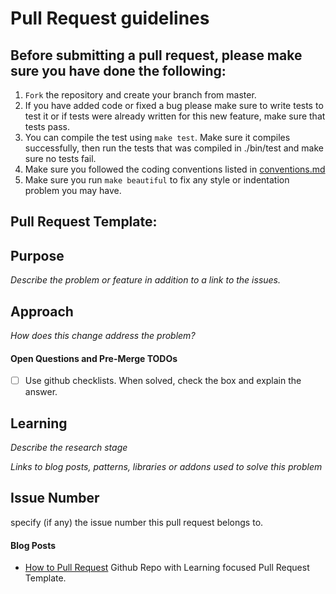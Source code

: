 # Pull Request guidelines

## Before submitting a pull request, please make sure you have done the following: 

1. `Fork` the repository and create your branch from master. 
2. If you have added code or fixed a bug please make sure to write tests to test it
   or if tests were already written for this new feature, make sure that tests pass. 
3. You can compile the test using `make test`. Make sure it compiles successfully, 
   then run the tests that was compiled in ./bin/test and make sure no tests fail.
4. Make sure you followed the coding conventions listed in [conventions.md](docs/conventions.md)
5. Make sure you run `make beautiful` to fix any style or indentation problem you may have.


## Pull Request Template: 


## Purpose
_Describe the problem or feature in addition to a link to the issues._

## Approach
_How does this change address the problem?_

#### Open Questions and Pre-Merge TODOs
- [ ] Use github checklists. When solved, check the box and explain the answer.

## Learning
_Describe the research stage_

_Links to blog posts, patterns, libraries or addons used to solve this problem_

## Issue Number
specify (if any) the issue number this pull request belongs to.

#### Blog Posts
- [How to Pull Request](https://github.com/flexyford/pull-request) Github Repo with Learning focused Pull Request Template.
